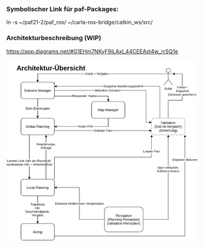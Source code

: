 ### Symbolischer Link für paf-Packages: 

ln -s ~/paf21-2/paf_ros/ ~/carla-ros-bridge/catkin_ws/src/

### Architekturbeschreibung (WIP)

https://app.diagrams.net/#G1EHm7NKyF9iLAxI_44CEEAst4w_rrSQ1e

![Architecture Graph](Docs/imgs/architecture.png)
